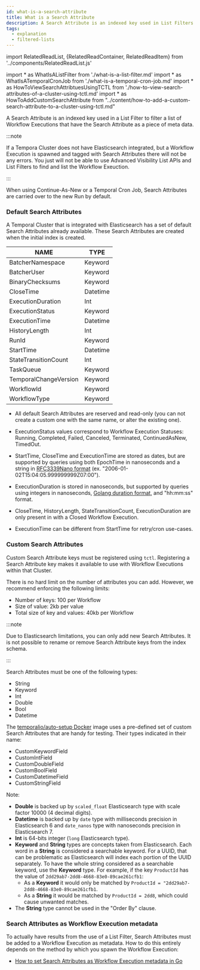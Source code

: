 ```yaml
---
id: what-is-a-search-attribute
title: What is a Search Attribute
description: A Search Attribute is an indexed key used in List Filters to filter lists of Workflow Executions that are tagged with the Search Attributes.
tags:
  - explanation
  - filtered-lists
---
```


import RelatedReadList, {RelatedReadContainer, RelatedReadItem} from '../components/RelatedReadList.js'

<!-- prettier-ignore -->
import * as WhatIsAListFilter from './what-is-a-list-filter.md'
import * as WhatIsATemporalCronJob from './what-is-a-temporal-cron-job.md'
import * as HowToViewSearchAttribtuesUsingTCTL from './how-to-view-search-attributes-of-a-cluster-using-tctl.md'
import * as HowToAddCustomSearchAttribute from "../content/how-to-add-a-custom-search-attribute-to-a-cluster-using-tctl.md"

A Search Attribute is an indexed key used in a <preview page={WhatIsAListFilter}>List Filter</preview> to filter a list of Workflow Executions that have the Search Attribute as a piece of meta data.

:::note

If a Tempora Cluster does not have Elasticsearch integrated, but a Workflow Execution is spawned and tagged with Search Attributes there will not be any errors.
You just will not be able to use Advanced Visibility List APIs and List Filters to find and list the Workflow Exeuction.

:::

<!--Link to What is Continue-As-New-->

When using Continue-As-New or a <preview page={WhatIsATemporalCronJob}>Temporal Cron Job</preview>, Search Attributes are carried over to the new Run by default.

### Default Search Attributes

A Temporal Cluster that is integrated with Elasticsearch has a set of default Search Attributes already available.
These Search Attributes are created when the initial index is created.

| NAME                  | TYPE     |
| --------------------- | -------- |
| BatcherNamespace      | Keyword  |
| BatcherUser           | Keyword  |
| BinaryChecksums       | Keyword  |
| CloseTime             | Datetime |
| ExecutionDuration     | Int      |
| ExecutionStatus       | Keyword  |
| ExecutionTime         | Datetime |
| HistoryLength         | Int      |
| RunId                 | Keyword  |
| StartTime             | Datetime |
| StateTransitionCount  | Int      |
| TaskQueue             | Keyword  |
| TemporalChangeVersion | Keyword  |
| WorkflowId            | Keyword  |
| WorkflowType          | Keyword  |

- All default Search Attributes are reserved and read-only (you can not create a custom one with the same name, or alter the existing one).

- ExecutionStatus values correspond to Workflow Execution Statuses: Running, Completed, Failed, Canceled, Terminated, ContinuedAsNew, TimedOut.

- StartTime, CloseTime and ExecutionTime are stored as dates, but are supported by queries using both EpochTime in nanoseconds and a string in [RFC3339Nano format](https://pkg.go.dev/time#pkg-constants) (ex. "2006-01-02T15:04:05.999999999Z07:00").

- ExecutionDuration is stored in nanoseconds, but supported by queries using integers in nanoseconds, [Golang duration format](https://pkg.go.dev/time#ParseDuration), and "hh:mm:ss" format.

- CloseTime, HistoryLength, StateTransitionCount, ExecutionDuration are only present in with a Closed Workflow Execution.

- ExecutionTime can be different from StartTime for retry/cron use-cases.

### Custom Search Attributes

Custom Search Attribute keys must be <preview page={HowToAddCustomSearchAttribute}>registered using `tctl`</preview>.
Registering a Search Attribute key makes it available to use with Workflow Executions within that Cluster.

There is no hard limit on the number of attributes you can add.
However, we recommend enforcing the following limits:

- Number of keys: 100 per Workflow
- Size of value: 2kb per value
- Total size of key and values: 40kb per Workflow

:::note

Due to Elasticsearch limitations, you can only add new Search Attributes.
It is not possible to rename or remove Search Attribute keys from the index schema.

:::

Search Attributes must be one of the following types:

- String
- Keyword
- Int
- Double
- Bool
- Datetime

The [temporalio/auto-setup Docker](https://hub.docker.com/r/temporalio/auto-setup) image uses a pre-defined set of custom Search Attributes that are handy for testing.
Their types indicated in their name:

- CustomKeywordField
- CustomIntField
- CustomDoubleField
- CustomBoolField
- CustomDatetimeField
- CustomStringField

Note:

- **Double** is backed up by `scaled_float` Elasticsearch type with scale factor 10000 (4 decimal digits).
- **Datetime** is backed up by `date` type with milliseconds precision in Elasticsearch 6 and `date_nanos` type with nanoseconds precision in Elasticsearch 7.
- **Int** is 64-bits integer (`long` Elasticsearch type).
- **Keyword** and **String** types are concepts taken from Elasticsearch. Each word in a **String** is considered a searchable keyword.
  For a UUID, that can be problematic as Elasticsearch will index each portion of the UUID separately.
  To have the whole string considered as a searchable keyword, use the **Keyword** type.
  For example, if the key `ProductId` has the value of `2dd29ab7-2dd8-4668-83e0-89cae261cfb1`:
  - As a **Keyword** it would only be matched by `ProductId = "2dd29ab7-2dd8-4668-83e0-89cae261cfb1`.
  - As a **String** it would be matched by `ProductId = 2dd8`, which could cause unwanted matches.
- The **String** type cannot be used in the "Order By" clause.

<RelatedReadContainer>
  <RelatedReadItem page={HowToViewSearchAttribtuesUsingTCTL} />
</RelatedReadContainer>

### Search Attributes as Workflow Execution metadata

To actually have results from the use of a <preview page={WhatIsAListFilter}>List Filter</preview>, Search Attributes must be added to a Workflow Execution as metadata.
How to do this entirely depends on the method by which you spawn the Workflow Execution:

- [How to set Search Attributes as Workflow Execution metadata in Go](/docs/content/how-to-set-startworkflowoptions-in-go/#searchattributes)

